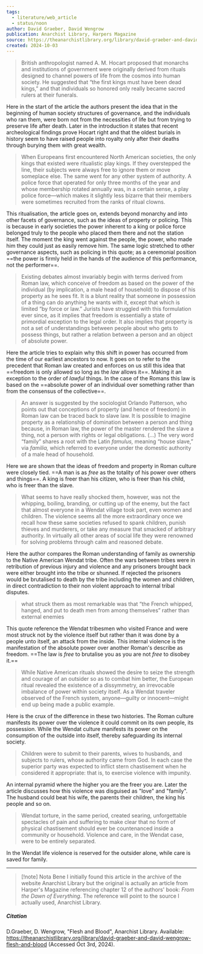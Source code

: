 ```yaml
---
tags:
  - literature/web_article
  - status/noon
author: David Graeber, David Wengrow
publication: Anarchist Library, Harpers Magazine
source: https://theanarchistlibrary.org/library/david-graeber-and-david-wengrow-flesh-and-blood
created: 2024-10-03
---
```


> British anthropologist named A. M. Hocart proposed that monarchs and institutions of government were originally derived from rituals designed to channel powers of life from the cosmos into human society. He suggested that “the first kings must have been dead kings,” and that individuals so honored only really became sacred rulers at their funerals.

Here in the start of the article the authors present the idea that in the beginning of human society structures of governance, and the individuals who ran them, were born not from the necessities of life but from trying to preserve life after death. Later in the introduction it states that recent archeological findings prove Hocart right and that the oldest burials in history seem to have raised people into royalty only after their deaths through burying them with great wealth.

> When Europeans first encountered North American societies, the only kings that existed were ritualistic play kings. If they overstepped the line, their subjects were always free to ignore them or move someplace else. The same went for any other system of authority. A police force that operated for only three months of the year and whose membership rotated annually was, in a certain sense, a play police force—which makes it slightly less bizarre that their members were sometimes recruited from the ranks of ritual clowns.

This ritualisation, the article goes on, extends beyond monarchy and into other facets of governance, such as the ideas of property or policing. This is because in early societies the power inherent to a king or police force belonged truly to the people who placed them there and not the station itself. The moment the king went against the people, the power, who made him they could just as easily remove him. The same logic stretched to other governance aspects, such as policing in this quote; as a ceremonial position ==the power is firmly held in the hands of the audience of this performance, not the performer==.

> Existing debates almost invariably begin with terms derived from Roman law, which conceive of freedom as based on the power of the individual (by implication, a male head of household) to dispose of his property as he sees fit. It is a blunt reality that someone in possession of a thing can do anything he wants with it, except that which is limited “by force or law.” Jurists have struggled with this formulation ever since, as it implies that freedom is essentially a state of primordial exception to the legal order. It also implies that property is not a set of understandings between people about who gets to possess things, but rather a relation between a person and an object of absolute power.

Here the article tries to explain why this shift in power has occurred from the time of our earliest ancestors to now. It goes on to refer to the precedent that Roman law created and enforces on us still this idea that ==freedom is only allowed so long as the *law* allows it==. Making it an exception to the order of *lawful* things. In the case of the Romans this law is based on the ==absolute power of an individual over something rather than from the consensus of the collective==.

> An answer is suggested by the sociologist Orlando Patterson, who points out that conceptions of property (and hence of freedom) in Roman law can be traced back to slave law. It is possible to imagine property as a relationship of domination between a person and thing because, in Roman law, the power of the master rendered the slave a thing, not a person with rights or legal obligations. (...) The very word “family” shares a root with the Latin _famulus,_ meaning “house slave,” via _familia,_ which referred to everyone under the domestic authority of a male head of household.

Here we are shown that the ideas of freedom and property in Roman culture were closely tied. ==A man is as *free* as the totality of his power over others and things==. A king is freer than his citizen, who is freer than his child, who is freer than the slave.

> What seems to have really shocked them, however, was not the whipping, boiling, branding, or cutting up of the enemy, but the fact that almost everyone in a Wendat village took part, even women and children. The violence seems all the more extraordinary once we recall how these same societies refused to spank children, punish thieves and murderers, or take any measure that smacked of arbitrary authority. In virtually all other areas of social life they were renowned for solving problems through calm and reasoned debate.

Here the author compares the Roman understanding of family as ownership to the Native American Wendat tribe. Often the wars between tribes were in retribution of previous injury and violence and any prisoners brought back were either brought into the tribe or shunned. If rejected the prisoners would be brutalised to death by the tribe including the women and children, in direct contradiction to their non violent approach to internal tribal disputes.

> what struck them as most remarkable was that “the French whipped, hanged, and put to death men from among themselves” rather than external enemies

This quote reference the Wendat tribesmen who visited France and were most struck not by the violence itself but rather than it was done by a people unto itself, an attack from the inside. This internal violence is the manifestation of the absolute power over another Roman's describe as freedom. ==The law is *free* to brutalise you as you are not *free* to disobey it.==

> While Native American rituals showed the desire to seize the strength and courage of an outsider so as to combat him better, the European ritual revealed the existence of a dissymmetry, an irrevocable imbalance of power within society itself. As a Wendat traveler observed of the French system, anyone—guilty or innocent—might end up being made a public example.

Here is the crux of the difference in these two histories. The Roman culture manifests its power over the violence it could commit on its own people, its possession. While the Wendat culture manifests its power on the consumption of the outside into itself, thereby safeguarding its internal society.

> Children were to submit to their parents, wives to husbands, and subjects to rulers, whose authority came from God. In each case the superior party was expected to inflict stern chastisement when he considered it appropriate: that is, to exercise violence with impunity.

An internal pyramid where the higher you are the freer you are. Later the article discusses how this violence was disguised as "love" and "family". The husband could beat his wife, the parents their children, the king his people and so on.

> Wendat torture, in the same period, created searing, unforgettable spectacles of pain and suffering to make clear that no form of physical chastisement should ever be countenanced inside a community or household. Violence and care, in the Wendat case, were to be entirely separated.

In the Wendat life violence is reserved for the outsider alone, while care is saved for family.

---

> [!note] Nota Bene
> I initially found this article in the archive of the website Anarchist Library but the original is actually an article from Harper's Magazine referencing chapter 12 of the authors' book: *From the Dawn of Everything*. The reference will point to the source I actually used, Anarchist Library.

##### Citation

D.Graeber, D. Wengrow, "Flesh and Blood", Anarchist Library.
Available: https://theanarchistlibrary.org/library/david-graeber-and-david-wengrow-flesh-and-blood (Accessed Oct 3rd, 2024).